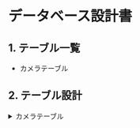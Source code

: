 # データベース設計書

## 1. テーブル一覧
- カメラテーブル
  
## 2. テーブル設計

<details>
<summary>カメラテーブル</summary>
  
| No | 物理名 | 論理名 | データ型 | 備考 |  
|---|---|---|---|---|  
| 1 | camera_name | カメラ名 | String | |  
| 2 | camera_ip | カメラIPアドレス | Number |  |  
| 3 | masking | マスキングフラグ | Bool | 0:マスキングON 1:マスキングOFF |  

</details>

